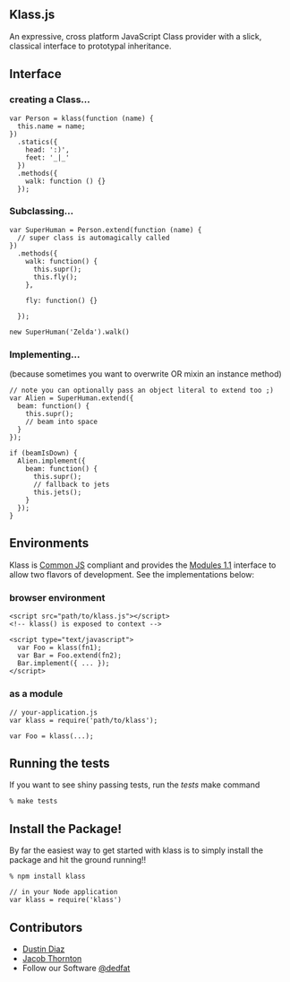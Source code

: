 Klass.js
--------
An expressive, cross platform JavaScript Class provider with a slick, classical interface to prototypal inheritance.

Interface
---------
<h3>creating a Class...</h3>

    var Person = klass(function (name) {
      this.name = name;
    })
      .statics({
        head: ':)',
        feet: '_|_'
      })
      .methods({
        walk: function () {}
      });

<h3>Subclassing...</h3>

    var SuperHuman = Person.extend(function (name) {
      // super class is automagically called
    })
      .methods({
        walk: function() {
          this.supr();
          this.fly();
        },

        fly: function() {}

      });

    new SuperHuman('Zelda').walk()

<h3>Implementing...</h3>
(because sometimes you want to overwrite OR mixin an instance method)

    // note you can optionally pass an object literal to extend too ;)
    var Alien = SuperHuman.extend({
      beam: function() {
        this.supr();
        // beam into space
      }
    });

    if (beamIsDown) {
      Alien.implement({
        beam: function() {
          this.supr();
          // fallback to jets
          this.jets();
        }
      });
    }

Environments
------------
Klass is [Common JS](http://commonjs.org) compliant and provides the [Modules 1.1](http://wiki.commonjs.org/wiki/Modules/1.1) interface to allow two flavors of development. See the implementations below:

<h3>browser environment</h3>

    <script src="path/to/klass.js"></script>
    <!-- klass() is exposed to context -->

    <script type="text/javascript">
      var Foo = klass(fn1);
      var Bar = Foo.extend(fn2);
      Bar.implement({ ... });
    </script>

<h3>as a module</h3>

    // your-application.js
    var klass = require('path/to/klass');

    var Foo = klass(...);

Running the tests
-----------------
If you want to see shiny passing tests, run the _tests_ make command

    % make tests

Install the Package!
--------------------
By far the easiest way to get started with klass is to simply install the package and hit the ground running!!

    % npm install klass

    // in your Node application
    var klass = require('klass')

Contributors
------------
  * [Dustin Diaz](https://github.com/polvero/klass/commits/master?author=polvero)
  * [Jacob Thornton](https://github.com/polvero/klass/commits/master?author=jacobthornton)
  * Follow our Software [@dedfat](http://twitter.com/dedfat)
